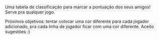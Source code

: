 Uma tabela de classificação para marcar a pontuação dos seus amigos! Serve pra qualquer jogo.

Próximos objetivos: tentar colocar uma cor diferente para cada jogador adicionado, pra cada linha de jogador ficar com uma cor diferente. Aceito sugestões :)
